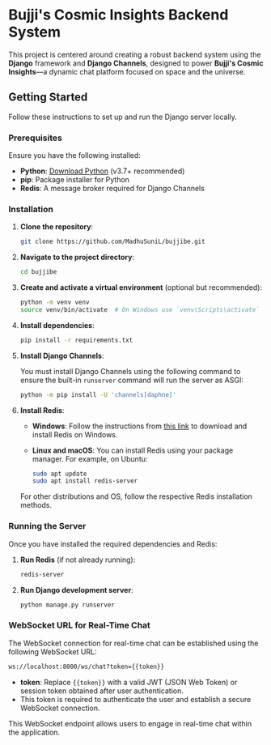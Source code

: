 # Bujji's Cosmic Insights Backend System

This project is centered around creating a robust backend system using the **Django** framework and **Django Channels**, designed to power **Bujji's Cosmic Insights**—a dynamic chat platform focused on space and the universe.

## Getting Started

Follow these instructions to set up and run the Django server locally.

### Prerequisites

Ensure you have the following installed:

- **Python**: [Download Python](https://www.python.org/downloads/) (v3.7+ recommended)
- **pip**: Package installer for Python
- **Redis**: A message broker required for Django Channels

### Installation

1. **Clone the repository**:

   ```bash
   git clone https://github.com/MadhuSuniL/bujjibe.git
   ```
2. **Navigate to the project directory**:

   ```bash
   cd bujjibe
   ```
3. **Create and activate a virtual environment** (optional but recommended):

   ```bash
   python -m venv venv
   source venv/bin/activate  # On Windows use `venv\Scripts\activate`
   ```
4. **Install dependencies**:

   ```bash
   pip install -r requirements.txt
   ```
5. **Install Django Channels**:

   You must install Django Channels using the following command to ensure the built-in `runserver` command will run the server as ASGI:

   ```bash
   python -m pip install -U 'channels[daphne]'
   ```
6. **Install Redis**:

   - **Windows**: Follow the instructions from [this link](https://github.com/tporadowski/redis/releases) to download and install Redis on Windows.
   - **Linux and macOS**: You can install Redis using your package manager. For example, on Ubuntu:

     ```bash
     sudo apt update
     sudo apt install redis-server
     ```

   For other distributions and OS, follow the respective Redis installation methods.

### Running the Server

Once you have installed the required dependencies and Redis:

1. **Run Redis** (if not already running):

   ```bash
   redis-server
   ```
2. **Run Django development server**:

   ```bash
   python manage.py runserver
   ```

### WebSocket URL for Real-Time Chat

The WebSocket connection for real-time chat can be established using the following WebSocket URL:

```bash
ws://localhost:8000/ws/chat?token={{token}}
```

- **token**: Replace `{{token}}` with a valid JWT (JSON Web Token) or session token obtained after user authentication.
- This token is required to authenticate the user and establish a secure WebSocket connection.

This WebSocket endpoint allows users to engage in real-time chat within the application.
